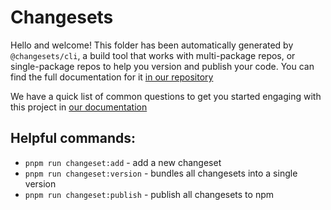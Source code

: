 # Changesets

Hello and welcome! This folder has been automatically generated by `@changesets/cli`, a build tool that works
with multi-package repos, or single-package repos to help you version and publish your code. You can
find the full documentation for it [in our repository](https://github.com/changesets/changesets)

We have a quick list of common questions to get you started engaging with this project in
[our documentation](https://github.com/changesets/changesets/blob/main/docs/common-questions.md)

## Helpful commands: 

- `pnpm run changeset:add` - add a new changeset
- `pnpm run changeset:version` - bundles all changesets into a single version
- `pnpm run changeset:publish` - publish all changesets to npm      

